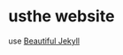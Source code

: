 # usthe website

use [Beautiful Jekyll](https://github.com/daattali/beautiful-jekyll#readme)         
